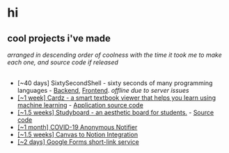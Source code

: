 
# hi

<h2>cool projects i've made</h2>
<i>arranged in descending order of coolness with the time it took me to make each one, and source code if released</i><br/><br/>

<ul>
  
<li>
    [~40 days] SixtySecondShell - sixty seconds of many programming languages - <a href=https://git.io/J8iX0>Backend</a>, <a href=https://git.io/J8iXK>Frontend</a>. <i>offline due to server issues</i>
</li>

<li>
  <a href="//cardz.srg.id.au">[~1 week] Cardz - a smart textbook viewer that helps you learn using machine learning</a> - <a href=https://github.com/shaunakg/cardz>Application source code</a>
</li>

<li>
    <a href="//studyboard.srg.codes">[~1.5 weeks] Studyboard - an aesthetic board for students.</a> - <a href=https://git.io/J8iMu>Source code</a>
</li>

<li>
    <a href="//covid-anonymous.herokuapp.com">[~1 month] COVID-19 Anonymous Notifier</a>
</li>

<li>
    <a href="//c2n.srg.id.au">[~1.5 weeks] Canvas to Notion Integration</a>
</li>

<li>
    <a href="https://github.com/shaunakg/gforms-short-linking">[~2 days] Google Forms short-link service</a>
</li>

</ul>
